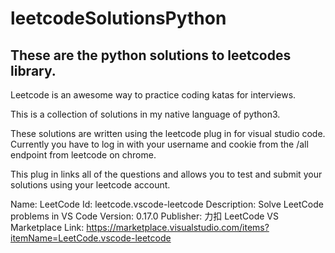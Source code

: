 # leetcodeSolutionsPython
## These are the python solutions to leetcodes library. 
Leetcode is an awesome way to practice coding katas for interviews. 

This is a collection of solutions in my native language of python3. 

These solutions are written using the leetcode plug in for visual studio code. 
Currently you have to log in with your username and cookie from the /all endpoint 
from leetcode on chrome. 

This plug in links all of the questions and allows you to test and submit your solutions using your leetcode account. 

Name: LeetCode
Id: leetcode.vscode-leetcode
Description: Solve LeetCode problems in VS Code
Version: 0.17.0
Publisher: 力扣 LeetCode
VS Marketplace Link: https://marketplace.visualstudio.com/items?itemName=LeetCode.vscode-leetcode